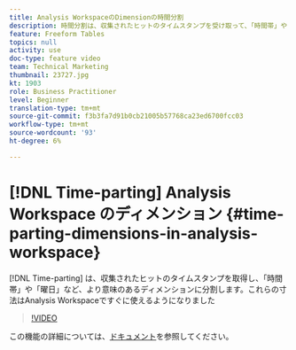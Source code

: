 ```yaml
---
title: Analysis WorkspaceのDimensionの時間分割
description: 時間分割は、収集されたヒットのタイムスタンプを受け取って、「時間帯」や「曜日」など、より意味のあるディメンションに分割します。 これらの寸法はAnalysis Workspaceですぐに使えるようになりました
feature: Freeform Tables
topics: null
activity: use
doc-type: feature video
team: Technical Marketing
thumbnail: 23727.jpg
kt: 1903
role: Business Practitioner
level: Beginner
translation-type: tm+mt
source-git-commit: f3b3fa7d91b0cb21005b57768ca23ed6700fcc03
workflow-type: tm+mt
source-wordcount: '93'
ht-degree: 6%

---
```



# [!DNL Time-parting] Analysis Workspace のディメンション {#time-parting-dimensions-in-analysis-workspace}

[!DNL Time-parting] は、収集されたヒットのタイムスタンプを取得し、「時間帯」や「曜日」など、より意味のあるディメンションに分割します。これらの寸法はAnalysis Workspaceですぐに使えるようになりました

>[!VIDEO](https://video.tv.adobe.com/v/23727/?quality=12)

この機能の詳細については、[ドキュメント](https://marketing.adobe.com/resources/help/en_US/analytics/analysis-workspace/time-parting-dimensions.html)を参照してください。

